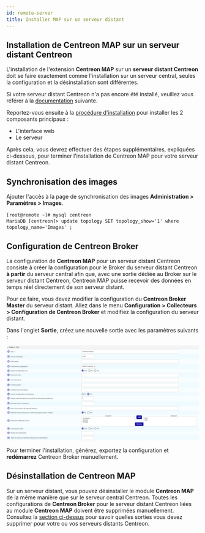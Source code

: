 ```yaml
---
id: remote-server
title: Installer MAP sur un serveur distant
---
```


## Installation de Centreon MAP sur un serveur distant Centreon

L'installation de l'extension **Centreon MAP** sur un **serveur distant Centreon** doit se faire exactement comme l'installation sur un serveur central, seules la configuration et la désinstallation sont différentes.

Si votre serveur distant Centreon n'a pas encore été installé, veuillez vous référer à la [documentation](../installation/installation-of-a-remote-server/using-packages.md) suivante.

Reportez-vous ensuite à la [procédure d'installation](install.md) pour installer les 2 composants principaux :

- L'interface web
- Le serveur

Après cela, vous devrez effectuer des étapes supplémentaires, expliquées ci-dessous, pour terminer l'installation de Centreon MAP pour votre serveur distant Centreon.

## Synchronisation des images

Ajouter l'accès à la page de synchronisation des images **Administration > Paramètres > Images**.

```shell
[root@remote ~]# mysql centreon
MariaDB [centreon]> update topology SET topology_show='1' where topology_name='Images' ;
```

## Configuration de Centreon Broker

La configuration de **Centreon MAP** pour un serveur distant Centreon consiste à créer la configuration pour le Broker du serveur distant Centreon **à partir** du serveur central afin que, avec une sortie dédiée au Broker sur le serveur distant Centreon, Centreon MAP puisse recevoir des données en temps réel directement de son serveur distant.

Pour ce faire, vous devez modifier la configuration du **Centreon Broker Master** du serveur distant. Allez dans le menu **Configuration > Collecteurs > Configuration de Centreon Broker** et modifiez la configuration du serveur distant.

Dans l'onglet **Sortie**, créez une nouvelle sortie avec les paramètres suivants :

![image](../assets/graph-views/output_broker.png)

Pour terminer l'installation, générez, exportez la configuration et **redémarrez** Centreon Broker manuellement.

## Désinstallation de Centreon MAP

Sur un serveur distant, vous pouvez désinstaller le module **Centreon MAP** de la même manière que sur le serveur central Centreon. Toutes les configurations de **Centreon Broker** pour le serveur distant Centreon liées au module **Centreon MAP** doivent être supprimées manuellement. Consultez la [section ci-dessus](#configuration-de-centreon-broker) pour savoir quelles sorties vous devez supprimer pour votre ou vos serveurs distants Centreon.
